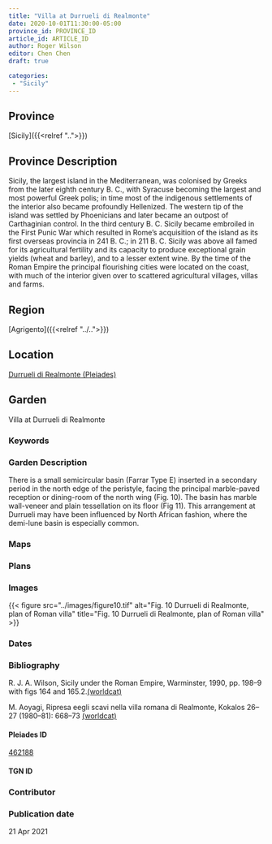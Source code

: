 ```yaml
---
title: "Villa at Durrueli di Realmonte"
date: 2020-10-01T11:30:00-05:00
province_id: PROVINCE_ID
article_id: ARTICLE_ID
author: Roger Wilson
editor: Chen Chen
draft: true

categories:
 - "Sicily"
---
```


## Province

[Sicily]({{<relref "..">}})  

## Province Description
Sicily, the largest island in the Mediterranean, was colonised by Greeks from the later eighth century B. C., with Syracuse becoming the largest and most powerful Greek polis; in time most of the indigenous settlements of the interior also became profoundly Hellenized. The western tip of the island was settled by Phoenicians and later became an outpost of Carthaginian control. In the third century B. C. Sicily became embroiled in the First Punic War which resulted in Rome’s acquisition of the island as its first overseas provincia in 241 B. C.; in 211 B. C. Sicily was above all famed for its agricultural fertility and its capacity to produce exceptional grain yields (wheat and barley), and to a lesser extent wine. By the time of the Roman Empire the principal flourishing cities were located on the coast, with much of the interior given over to scattered agricultural villages, villas and farms.

## Region

[Agrigento]({{<relref "../..">}})

<!--### Sublocation Description-->

<!-- DESCRIPTION -->


## Location

[Durrueli di Realmonte (Pleiades)](https://pleiades.stoa.org/places/462188/)

<!--### Location Description-->

<!-- LEAVE THIS BLANK FOR NOW -->

<!--## Sublocation-->

<!--
[AREA WITHIN LOCATION, LIKE “PALATINE HILL”](GEOREFERENCE LINK)
A sublocation is any area larger than an individual garden, but located within a location. I would always try to include a link to a controlled vocabulary here if possible. This ID may well be different from the Garden ID, e.g., Pompeii versus a Garden in one of the houses which has its own Pleiades ID.
-->

<!--### Sublocation Description-->

<!-- DESCRIPTION -->

## Garden

Villa at Durrueli di Realmonte

### Keywords

<!-- [urban villas](#) -->


### Garden Description

There is a small semicircular basin (Farrar Type E) inserted in a secondary period in the north edge of the peristyle, facing the principal marble-paved reception or dining-room of the north wing (Fig. 10). The basin has marble wall-veneer and plain tessellation on its floor (Fig 11). This arrangement at Durrueli may have been influenced by North African fashion, where the demi-lune basin is especially common.


### Maps

<!--
{{< figure src="IMG_URL" alt="ALT_TEXT" title="CAPTION" >}}
-->

### Plans

<!--{{< figure src="../images/cologne_atrium_plan1_EUR_GI_ColClaAA_Ah_carroll.jpg" alt="Plan of the Atrium House at Colonia Claudia Ara Agrippinensium (Cologne); rights statement" title="Plan 1: Plan of the so-called 'atrium house' with an apsidal pool (P) in its garden courtyard (G). Adapted from Precht 1971, fig. 2. (Rights statement)" >}}-->

### Images

{{< figure src="../images/figure10.tif" alt="Fig. 10 Durrueli di Realmonte, plan of Roman villa" title="Fig. 10 Durrueli di Realmonte, plan of Roman villa" >}}



### Dates


### Bibliography
R. J. A. Wilson, Sicily under the Roman Empire, Warminster, 1990, pp. 198–9  with figs 164 and 165.2.[(worldcat)](http://www.worldcat.org/oclc/608028740)

M. Aoyagi, Ripresa eegli scavi nella villa romana di Realmonte, Kokalos 26–27 (1980–81):  668–73 [(worldcat)](http://www.worldcat.org/oclc/186378054)



<!--#### Periodo ID-->

<!-- [PERIODO_ID](https://pleiades.stoa.org/places/PLEIADES_ID) -->

#### Pleiades ID

[462188](https://pleiades.stoa.org/places/462188/)

#### TGN ID


### Contributor


### Publication date

21 Apr 2021


<!--### Related articles-->

<!-- Links to other related articles. Leave blank for now -->